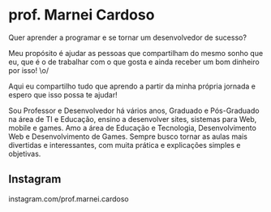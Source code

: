 # prof. Marnei Cardoso

Quer aprender a programar e se tornar um desenvolvedor de sucesso?

Meu propósito é ajudar as pessoas que compartilham do mesmo sonho que eu, que é o de trabalhar com o que gosta e ainda receber um bom dinheiro por isso! \o/

Aqui eu compartilho tudo que aprendo a partir da minha própria jornada e espero que isso possa te ajudar!

Sou Professor e Desenvolvedor há vários anos, Graduado e Pós-Graduado na área de TI e Educação, ensino a desenvolver sites, sistemas para Web, mobile e games. Amo a área de Educação e Tecnologia, Desenvolvimento Web e Desenvolvimento de Games. Sempre busco tornar as aulas mais divertidas e interessantes, com muita prática e explicações simples e objetivas.

## Instagram
instagram.com/prof.marnei.cardoso
